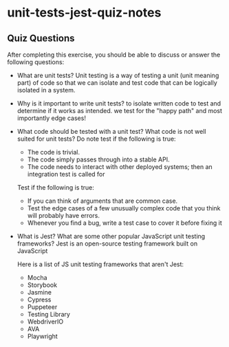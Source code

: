 # unit-tests-jest-quiz-notes

## Quiz Questions

After completing this exercise, you should be able to discuss or answer the following questions:

- What are unit tests?
  Unit testing is a way of testing a unit (unit meaning part) of code so that we can isolate and test code that can be logically isolated in a system.

- Why is it important to write unit tests?
  to isolate written code to test and determine if it works as intended.
  we test for the "happy path" and most importantly edge cases!

- What code should be tested with a unit test? What code is not well suited for unit tests?
  Do note test if the following is true:

  - The code is trivial.
  - The code simply passes through into a stable API.
  - The code needs to interact with other deployed systems; then an integration test is called for

  Test if the following is true:

  - If you can think of arguments that are common case.
  - Test the edge cases of a few unusually complex code that you think will probably have errors.
  - Whenever you find a bug, write a test case to cover it before fixing it

- What is Jest? What are some other popular JavaScript unit testing frameworks?
  Jest is an open-source testing framework built on JavaScript

  Here is a list of JS unit testing frameworks that aren't Jest:

  - Mocha
  - Storybook
  - Jasmine
  - Cypress
  - Puppeteer
  - Testing Library
  - WebdriverIO
  - AVA
  - Playwright
